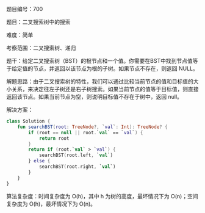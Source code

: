 题目编号：700

题目：二叉搜索树中的搜索

难度：简单

考察范围：二叉搜索树、递归

题干：给定二叉搜索树（BST）的根节点和一个值。你需要在BST中找到节点值等于给定值的节点，并返回以该节点为根的子树。如果节点不存在，则返回 NULL。

解题思路：由于二叉搜索树的特性，我们可以通过比较当前节点的值和目标值的大小关系，来决定往左子树还是右子树搜索。如果当前节点的值等于目标值，则直接返回该节点。如果当前节点为空，则说明目标值不存在于树中，返回 null。

解决方案：

```kotlin
class Solution {
    fun searchBST(root: TreeNode?, `val`: Int): TreeNode? {
        if (root == null || root.`val` == `val`) {
            return root
        }
        return if (root.`val` > `val`) {
            searchBST(root.left, `val`)
        } else {
            searchBST(root.right, `val`)
        }
    }
}
```

算法复杂度：时间复杂度为 O(h)，其中 h 为树的高度，最坏情况下为 O(n)；空间复杂度为 O(h)，最坏情况下为 O(n)。
